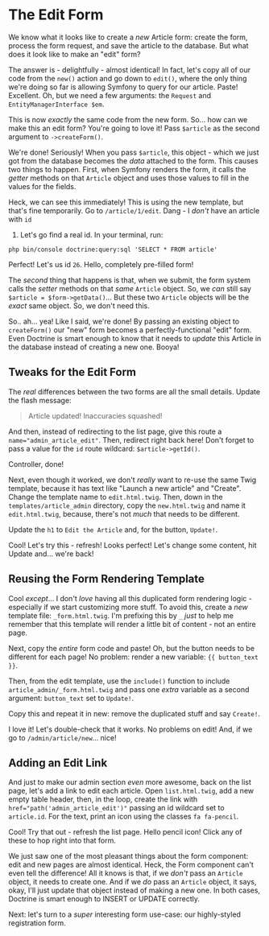 # The Edit Form

We know what it looks like to create a *new* Article form: create the form, process
the form request, and save the article to the database. But what does it look like
to make an "edit" form?

The answer is - delightfully - almost identical! In fact, let's copy all of our
code from the `new()` action and go down to `edit()`, where the only thing we're doing
so far is allowing Symfony to query for our article. Paste! Excellent. Oh, but we
need a few arguments: the `Request` and `EntityManagerInterface $em`.

This is now *exactly* the same code from the new form. So... how can we make this
an edit form? You're going to love it! Pass `$article` as the second argument to
`->createForm()`.

We're done! Seriously! When you pass `$article`, this object - which we just got
from the database becomes the *data* attached to the form. This causes two things
to happen. First, when Symfony renders the form, it calls the *getter* methods on
that `Article` object and uses those values to fill in the values for the fields.

Heck, we can see this immediately! This is using the new template, but that's fine
temporarily. Go to `/article/1/edit`. Dang - I *don't* have an article with `id`
1. Let's go find a real id. In your terminal, run:

```terminal
php bin/console doctrine:query:sql 'SELECT * FROM article'
```

Perfect! Let's us id `26`. Hello, completely pre-filled form!

The *second* thing that happens is that, when we submit, the form system calls the
*setter* methods on that *same* `Article` object. So, we *can* still say
`$article = $form->getData()`... But these two `Article` objects will be the *exact*
same object. So, we don't need this.

So.. ah... yea! Like I said, we're done! By passing an existing object to `createForm()`
our "new" form becomes a perfectly-functional "edit" form. Even Doctrine is smart
enough to know that it needs to *update* this Article in the database instead of
creating a new one. Booya!

## Tweaks for the Edit Form

The *real* differences between the two forms are all the small details. Update the
flash message:

> Article updated! Inaccuracies squashed!

And then, instead of redirecting to the list page, give this route a
`name="admin_article_edit"`. Then, redirect right back here! Don't forget to
pass a value for the `id` route wildcard: `$article->getId()`.

Controller, done!

Next, even though it worked, we don't *really* want to re-use the same Twig
template, because it has text like "Launch a new article" and "Create". Change
the template name to `edit.html.twig`. Then, down in the `templates/article_admin`
directory, copy the `new.html.twig`  and name it `edit.html.twig`, because, there's
not *much* that needs to be different.

Update the `h1` to `Edit the Article` and, for the button, `Update!`.

Cool! Let's try this - refresh! Looks perfect! Let's change some content, hit Update
and... we're back!

## Reusing the Form Rendering Template

Cool *except*... I don't *love* having all this duplicated form rendering logic -
especially if we start customizing more stuff. To avoid this, create a *new* template
file: `_form.html.twig`. I'm prefixing this by `_` *just* to help me remember that
this template will render a little bit of content - not an entire page.

Next, copy the *entire* form code and paste! Oh, but the button needs to be different
for each page! No problem: render a new variable: `{{ button_text }}`.

Then, from the edit template, use the `include()` function to include
`article_admin/_form.html.twig` and pass one *extra* variable as a second argument:
`button_text` set to `Update!`.

Copy this and repeat it in new: remove the duplicated stuff and say `Create!`.

I love it! Let's double-check that it works. No problems on edit! And, if we go to
`/admin/article/new`... nice!

## Adding an Edit Link

And just to make our admin section *even* more awesome, back on the list page,
let's add a link to edit each article. Open `list.html.twig`, add a new empty
table header, then, in the loop, create the link with `href="path('admin_article_edit')"`
passing an id wildcard set to `article.id`. For the text, print an icon using the
classes `fa fa-pencil`.

Cool! Try that out - refresh the list page. Hello pencil icon! Click any of these
to hop right into that form.

We just saw one of the most pleasant things about the form component: edit and new
pages are almost identical. Heck, the Form component can't even tell the difference!
All it knows is that, if we *don't* pass an `Article` object, it needs to create
one. And if we *do* pass an `Article` object, it says, okay, I'll just update that
object instead of making a new one. In both cases, Doctrine is smart enough
to INSERT or UPDATE correctly.

Next: let's turn to a *super* interesting form use-case: our highly-styled registration
form.
